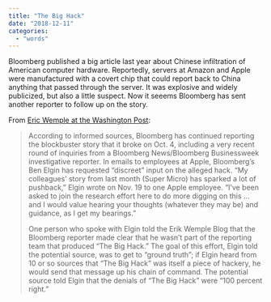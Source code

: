 ```yaml
---
title: "The Big Hack"
date: "2018-12-11"
categories: 
  - "words"
---
```


Bloomberg published a big article last year about Chinese infiltration of American computer hardware. Reportedly, servers at Amazon and Apple were manufactured with a covert chip that could report back to China anything that passed through the server. It was explosive and widely publicized, but also a little suspect. Now it seeems Bloomberg has sent another reporter to follow up on the story.

From [Eric Wemple at the Washington Post](https://www.washingtonpost.com/blogs/erik-wemple/wp/2018/11/27/bloomberg-is-still-reporting-on-challenged-story-regarding-china-hardware-hack/):

> According to informed sources, Bloomberg has continued reporting the blockbuster story that it broke on Oct. 4, including a very recent round of inquiries from a Bloomberg News/Bloomberg Businessweek investigative reporter. In emails to employees at Apple, Bloomberg’s Ben Elgin has requested “discreet” input on the alleged hack. “My colleagues’ story from last month (Super Micro) has sparked a lot of pushback,” Elgin wrote on Nov. 19 to one Apple employee. “I’ve been asked to join the research effort here to do more digging on this … and I would value hearing your thoughts (whatever they may be) and guidance, as I get my bearings.”
> 
> One person who spoke with Elgin told the Erik Wemple Blog that the Bloomberg reporter made clear that he wasn’t part of the reporting team that produced “The Big Hack.” The goal of this effort, Elgin told the potential source, was to get to “ground truth”; if Elgin heard from 10 or so sources that “The Big Hack” was itself a piece of hackery, he would send that message up his chain of command. The potential source told Elgin that the denials of “The Big Hack” were “100 percent right.”
